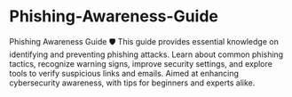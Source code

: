 # Phishing-Awareness-Guide
 Phishing Awareness Guide 🛡️ This guide provides essential knowledge on identifying and preventing phishing attacks. Learn about common phishing tactics, recognize warning signs, improve security settings, and explore tools to verify suspicious links and emails. Aimed at enhancing cybersecurity awareness, with tips for beginners and experts alike.
